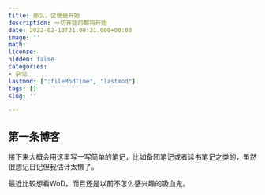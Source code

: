 ```yaml
---
title: 那么，这便是开始
description: 一切开始的都将开始
date: 2022-02-13T21:09:21.000+00:00
image: ''
math: 
license: 
hidden: false
categories:
- 杂记
lastmod: [":fileModTime", "lastmod"]
tags: []
slug: ''

---
```

## 第一条博客

接下来大概会用这里写一写简单的笔记，比如备团笔记或者读书笔记之类的，虽然很想记日记但我估计太懒了。

最近比较想看WoD，而且还是以前不怎么感兴趣的吸血鬼。

